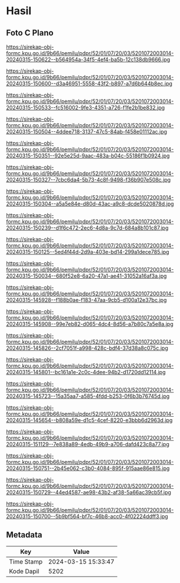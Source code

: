 # Hasil

## Foto C Plano

https://sirekap-obj-formc.kpu.go.id/9b66/pemilu/pdpr/52/01/07/20/03/5201072003014-20240315-150622--b564954a-34f5-4ef4-ba5b-12c138db9666.jpg

https://sirekap-obj-formc.kpu.go.id/9b66/pemilu/pdpr/52/01/07/20/03/5201072003014-20240315-150600--d3a46951-5558-43f2-b897-a7d6b644b8ec.jpg

https://sirekap-obj-formc.kpu.go.id/9b66/pemilu/pdpr/52/01/07/20/03/5201072003014-20240315-150533--fc516002-9fe3-4351-a726-f1fe2b1be832.jpg

https://sirekap-obj-formc.kpu.go.id/9b66/pemilu/pdpr/52/01/07/20/03/5201072003014-20240315-150504--4ddee718-3137-47c5-84ab-f458e01112ac.jpg

https://sirekap-obj-formc.kpu.go.id/9b66/pemilu/pdpr/52/01/07/20/03/5201072003014-20240315-150351--92e5e25d-9aac-483a-b04c-55186f1b0924.jpg

https://sirekap-obj-formc.kpu.go.id/9b66/pemilu/pdpr/52/01/07/20/03/5201072003014-20240315-150327--7cbc6da4-5b73-4c8f-9498-f36b907e508c.jpg

https://sirekap-obj-formc.kpu.go.id/9b66/pemilu/pdpr/52/01/07/20/03/5201072003014-20240315-150304--a5a5e84e-d80d-43ac-a9c8-dcde5020878d.jpg

https://sirekap-obj-formc.kpu.go.id/9b66/pemilu/pdpr/52/01/07/20/03/5201072003014-20240315-150239--d1f6c472-2ec6-4d8a-9c7d-684a8b101c87.jpg

https://sirekap-obj-formc.kpu.go.id/9b66/pemilu/pdpr/52/01/07/20/03/5201072003014-20240315-150125--5ed4f44d-2d9a-403e-bd14-299a1dece785.jpg

https://sirekap-obj-formc.kpu.go.id/9b66/pemilu/pdpr/52/01/07/20/03/5201072003014-20240315-150034--680f52e8-6a20-47a1-ae41-31052a16af3a.jpg

https://sirekap-obj-formc.kpu.go.id/9b66/pemilu/pdpr/52/01/07/20/03/5201072003014-20240315-145928--f188b0ae-f183-47aa-9cb5-d100a12e37bc.jpg

https://sirekap-obj-formc.kpu.go.id/9b66/pemilu/pdpr/52/01/07/20/03/5201072003014-20240315-145908--99e7eb82-d065-4dc4-8d56-a7b80c7a5e8a.jpg

https://sirekap-obj-formc.kpu.go.id/9b66/pemilu/pdpr/52/01/07/20/03/5201072003014-20240315-145826--2cf7051f-a998-428c-bdf4-37d38a8c075c.jpg

https://sirekap-obj-formc.kpu.go.id/9b66/pemilu/pdpr/52/01/07/20/03/5201072003014-20240315-145801--bc161a1e-2c0c-4dee-94b2-d1720dd12114.jpg

https://sirekap-obj-formc.kpu.go.id/9b66/pemilu/pdpr/52/01/07/20/03/5201072003014-20240315-145723--15a35aa7-a585-4fdd-b253-0f6b3b76745d.jpg

https://sirekap-obj-formc.kpu.go.id/9b66/pemilu/pdpr/52/01/07/20/03/5201072003014-20240315-145654--b808a59e-d1c5-4cef-8220-e3bbb6d2963d.jpg

https://sirekap-obj-formc.kpu.go.id/9b66/pemilu/pdpr/52/01/07/20/03/5201072003014-20240315-151129--7e838a89-4edb-49b9-a706-dafd423c8a77.jpg

https://sirekap-obj-formc.kpu.go.id/9b66/pemilu/pdpr/52/01/07/20/03/5201072003014-20240315-150751--2b45e062-c3b0-4084-895f-915aae86e815.jpg

https://sirekap-obj-formc.kpu.go.id/9b66/pemilu/pdpr/52/01/07/20/03/5201072003014-20240315-150729--44ed4587-ae98-43b2-af38-5a66ac39cb5f.jpg

https://sirekap-obj-formc.kpu.go.id/9b66/pemilu/pdpr/52/01/07/20/03/5201072003014-20240315-150700--5b9bf564-bf7c-46b8-acc0-4f02224ddff3.jpg


## Metadata

| Key        | Value               |
| ---------- | ------------------- |
| Time Stamp | 2024-03-15 15:33:47 |
| Kode Dapil | 5202                |



